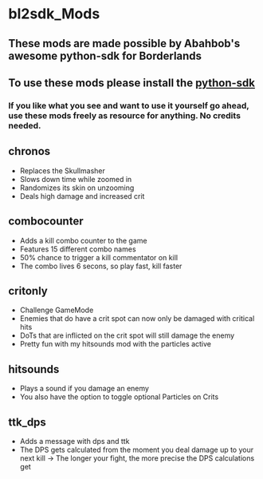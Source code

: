 # bl2sdk_Mods
## These mods are made possible by Abahbob's awesome python-sdk for Borderlands
## To use these mods please install the [python-sdk](https://github.com/bl-sdk/PythonSDK)
### If you like what you see and want to use it yourself go ahead, use these mods freely as resource for anything. No credits needed.
## chronos
- Replaces the Skullmasher
- Slows down time while zoomed in
- Randomizes its skin on unzooming
- Deals high damage and increased crit

## combocounter
- Adds a kill combo counter to the game
- Features 15 different combo names
- 50% chance to trigger a kill commentator on kill
- The combo lives 6 secons, so play fast, kill faster

## critonly
- Challenge GameMode
- Enemies that do have a crit spot can now only be damaged with critical hits
- DoTs that are inflicted on the crit spot will still damage the enemy
- Pretty fun with my hitsounds mod with the particles active

## hitsounds
- Plays a sound if you damage an enemy
- You also have the option to toggle optional Particles on Crits

## ttk_dps
- Adds a message with dps and ttk
- The DPS gets calculated from the moment you deal damage up to your next kill -> The longer your fight, the more precise the DPS calculations get


